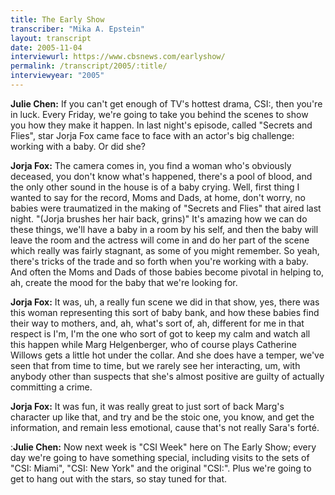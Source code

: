```yaml
---
title: The Early Show
transcriber: "Mika A. Epstein"
layout: transcript
date: 2005-11-04
interviewurl: https://www.cbsnews.com/earlyshow/
permalink: /transcript/2005/:title/
interviewyear: "2005"
---
```


**Julie Chen:** If you can't get enough of TV's hottest drama, CSI:, then you're in luck. Every Friday, we're going to take you behind the scenes to show you how they make it happen. In last night's episode, called "Secrets and Flies", star Jorja Fox came face to face with an actor's big challenge: working with a baby. Or did she?

**Jorja Fox:** The camera comes in, you find a woman who's obviously deceased, you don't know what's happened, there's a pool of blood, and the only other sound in the house is of a baby crying. Well, first thing I wanted to say for the record, Moms and Dads, at home, don't worry, no babies were traumatized in the making of "Secrets and Flies" that aired last night. "(Jorja brushes her hair back, grins)" It's amazing how we can do these things, we'll have a baby in a room by his self, and then the baby will leave the room and the actress will come in and do her part of the scene which really was fairly stagnant, as some of you might remember. So yeah, there's tricks of the trade and so forth when you're working with a baby. And often the Moms and Dads of those babies become pivotal in helping to, ah, create the mood for the baby that we're looking for.

**Jorja Fox:** It was, uh, a really fun scene we did in that show, yes, there was this woman representing this sort of baby bank, and how these babies find their way to mothers, and, ah, what's sort of, ah, different for me in that respect is I'm, I'm the one who sort of got to keep my calm and watch all this happen while Marg Helgenberger, who of course plays Catherine Willows gets a little hot under the collar. And she does have a temper, we've seen that from time to time, but we rarely see her interacting, um, with anybody other than suspects that she's almost positive are guilty of actually committing a crime.

**Jorja Fox:** It was fun, it was really great to just sort of back Marg's character up like that, and try and be the stoic one, you know, and get the information, and remain less emotional, cause that's not really Sara's forté.

:**Julie Chen:** Now next week is "CSI Week" here on The Early Show; every day we're going to have something special, including visits to the sets of "CSI: Miami", "CSI: New York" and the original "CSI:". Plus we're going to get to hang out with the stars, so stay tuned for that.

